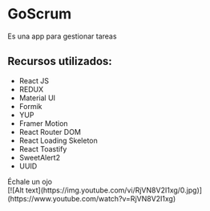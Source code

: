 # GoScrum
<p>Es una app para gestionar tareas </p>

## Recursos utilizados:
<ul>
  <li>React JS</li>
  <li>REDUX</li>
  <li>Material UI</li>
  <li>Formik</li>
  <li>YUP</li>
  <li>Framer Motion</li>
  <li>React Router DOM</li>
  <li>React Loading Skeleton </li>
  <li>React Toastify</li>
  <li>SweetAlert2</li>
  <li>UUID</li>
</ul>

<div>Échale un ojo </div>
[![Alt text](https://img.youtube.com/vi/RjVN8V2I1xg/0.jpg)](https://www.youtube.com/watch?v=RjVN8V2I1xg)

